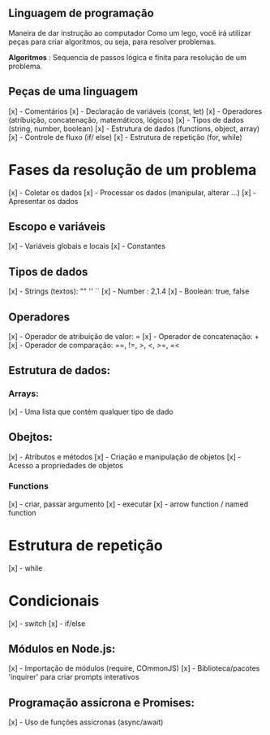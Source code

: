 ## Linguagem de programação

Maneira de dar instrução ao computador
Como um lego, você irá utilizar peças para criar algoritmos, ou seja, para resolver problemas.

**Algoritmos** : Sequencia de passos lógica e finita para resolução de um problema.

## Peças de uma linguagem

[x] - Comentários
[x] - Declaração de variáveis (const, let)
[x] - Operadores (atribuição, concatenação, matemáticos, lógicos)
[x] - Tipos de dados (string, number, boolean)
[x] - Estrutura de dados (functions, object, array)
[x] - Controle de fluxo (if/ else)
[x] - Estrutura de repetição (for, while)

# Fases da resolução de um problema

[x] - Coletar os dados
[x] - Processar os dados (manipular, alterar ...)
[x] - Apresentar os dados

## Escopo e variáveis

[x] - Variáveis globais e locais
[x] - Constantes


## Tipos de dados

[x] - Strings (textos): "" '' ``
[x] - Number : 2,1.4
[x] - Boolean: true, false


## Operadores

[x] -  Operador de atribuição de valor: =
[x] -  Operador de concatenação: +
[x] -  Operador de comparação: ==, !=, >, <, >=, =<

## Estrutura de dados:

### Arrays:

[x] - Uma lista que contém qualquer tipo de dado

## Obejtos:

[x] - Atributos e métodos
[x] - Criação e manipulação de objetos
[x] - Acesso a propriedades de objetos

### Functions

[x] - criar, passar argumento
[x] - executar
[x] - arrow function / named function

# Estrutura de repetição

[x] - while

# Condicionais
[x] - switch
[x] - if/else

## Módulos en Node.js:

[x] - Importação de módulos (require, COmmonJS)
[x] - Biblioteca/pacotes 'inquirer' para criar prompts interativos

## Programação assícrona e Promises:

[x] - Uso de funções assícronas (async/await)